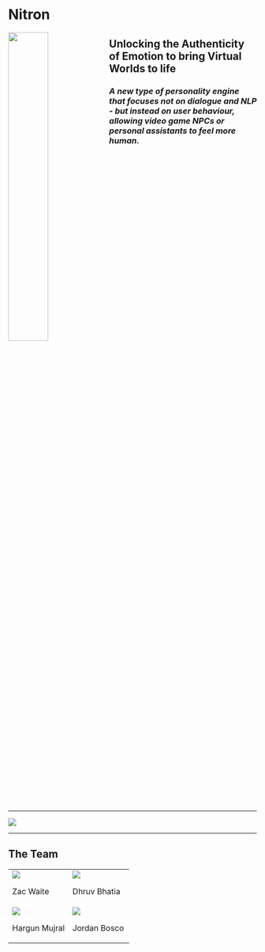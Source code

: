 # **Nitron**

<img align="left" width="40%" src="https://raw.githubusercontent.com/nitron-technologies/.github/main/images/nitron-logo.png" />

## Unlocking the Authenticity of Emotion to bring Virtual Worlds to life

### *A new type of personality engine that focuses not on dialogue and NLP - but instead on user behaviour, allowing video game NPCs or personal assistants to feel more human.*

<br clear="left" />

---

<img src="https://raw.githubusercontent.com/nitron-technologies/.github/main/images/diagram.png" />

---

## The Team

<table>
<tr>
<td width="50%">
<img src="https://raw.githubusercontent.com/nitron-technologies/.github/main/images/zac-waite.jpg" />
<p>Zac Waite</p>
</td>
<td width="50%">
<img src="https://raw.githubusercontent.com/nitron-technologies/.github/main/images/dhruv-bhatia.jpg" />
<p>Dhruv Bhatia</p>
</td>
</tr>
<td width="50%">
<img src="https://raw.githubusercontent.com/nitron-technologies/.github/main/images/hargun-mujral.jpg" />
<p>Hargun Mujral</p>
</td>
<td width="50%">
<img src="https://raw.githubusercontent.com/nitron-technologies/.github/main/images/jordan-bosco.jpg" />
<p>Jordan Bosco</p>
</td>
</tr>
</table>